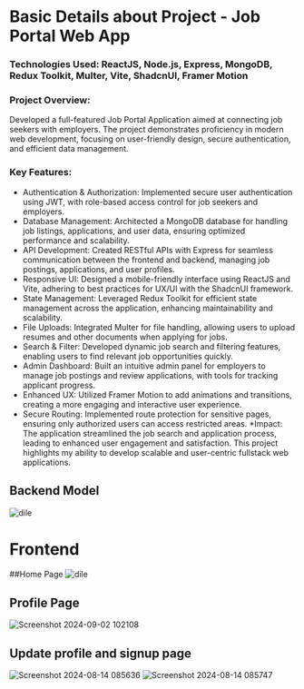 # Basic  Details about Project - Job Portal Web App
### Technologies Used: ReactJS, Node.js, Express, MongoDB, Redux Toolkit, Multer, Vite, ShadcnUI, Framer Motion

### Project Overview:
Developed a full-featured Job Portal Application aimed at connecting job seekers with employers. The project demonstrates proficiency in modern web development, focusing on user-friendly design, secure authentication, and efficient data management.

### Key Features:
* Authentication & Authorization: Implemented secure user authentication using JWT, with role-based access control for job seekers and employers.
* Database Management: Architected a MongoDB database for handling job listings, applications, and user data, ensuring optimized performance and scalability.
* API Development: Created RESTful APIs with Express for seamless communication between the frontend and backend, managing job postings, applications, and user profiles.
* Responsive UI: Designed a mobile-friendly interface using ReactJS and Vite, adhering to best practices for UX/UI with the ShadcnUI framework.
* State Management: Leveraged Redux Toolkit for efficient state management across the application, enhancing maintainability and scalability.
* File Uploads: Integrated Multer for file handling, allowing users to upload resumes and other documents when applying for jobs.
* Search & Filter: Developed dynamic job search and filtering features, enabling users to find relevant job opportunities quickly.
* Admin Dashboard: Built an intuitive admin panel for employers to manage job postings and review applications, with tools for tracking applicant progress.
* Enhanced UX: Utilized Framer Motion to add animations and transitions, creating a more engaging and interactive user experience.
* Secure Routing: Implemented route protection for sensitive pages, ensuring only authorized users can access restricted areas.
*Impact: The application streamlined the job search and application process, leading to enhanced user engagement and satisfaction. This project highlights my ability to develop scalable and user-centric fullstack web applications.



## Backend Model

![dile](https://github.com/user-attachments/assets/4e27737b-cc29-4006-907b-fcae2877a408)

# Frontend 
##Home Page
![dile](https://github.com/user-attachments/assets/6f4022bb-a16a-426e-a9e4-4294b8032033)
## Profile Page 
![Screenshot 2024-09-02 102108](https://github.com/user-attachments/assets/0c590a96-39c7-4b0f-b9f2-10cfd2deeef3)
## Update profile and signup page
![Screenshot 2024-08-14 085636](https://github.com/user-attachments/assets/999619db-9ba2-4694-bb64-aac3be3fa3dd)
![Screenshot 2024-08-14 085747](https://github.com/user-attachments/assets/cd1315f2-9b12-49ea-b7d9-24998e8009a3)

